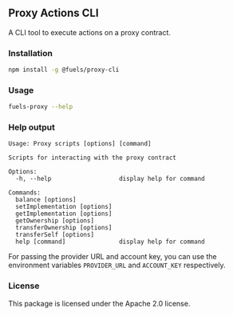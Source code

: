 ## Proxy Actions CLI

A CLI tool to execute actions on a proxy contract.

### Installation

```bash
npm install -g @fuels/proxy-cli
```

### Usage

```bash
fuels-proxy --help
```

### Help output

```
Usage: Proxy scripts [options] [command]

Scripts for interacting with the proxy contract

Options:
  -h, --help                   display help for command

Commands:
  balance [options]
  setImplementation [options]
  getImplementation [options]
  getOwnership [options]
  transferOwnership [options]
  transferSelf [options]
  help [command]               display help for command
```

For passing the provider URL and account key, you can use the environment variables `PROVIDER_URL` and `ACCOUNT_KEY` respectively.


### License

This package is licensed under the Apache 2.0 license.

